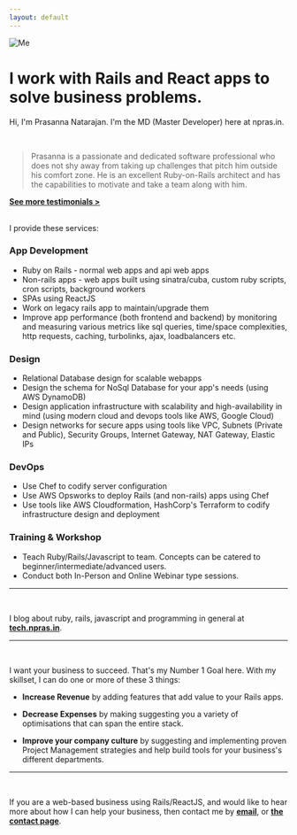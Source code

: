 ```yaml
---
layout: default
---
```


<img class="img-prasanna" src="/assets/images/prasanna.jpg" alt="Me">

# I work with Rails and React apps to solve business problems.

Hi, I'm Prasanna Natarajan. I'm the MD (Master Developer) here at npras.in.


<br>


> Prasanna is a passionate and dedicated software professional who does not shy away from taking up challenges that pitch him outside his comfort zone. He is an excellent Ruby-on-Rails architect and has the capabilities to motivate and take a team along with him.

[__See more testimonials >__](/testimonials)


<br>
I provide these services:

### **App Development**
* Ruby on Rails - normal web apps and api web apps
* Non-rails apps - web apps built using sinatra/cuba, custom ruby scripts, cron scripts, background workers
* SPAs using ReactJS
* Work on legacy rails app to maintain/upgrade them
* Improve app performance (both frontend and backend) by monitoring and measuring various metrics like sql queries, time/space complexities, http requests, caching, turbolinks, ajax, loadbalancers etc.

### **Design**
* Relational Database design for scalable webapps
* Design the schema for NoSql Database for your app's needs (using AWS DynamoDB)
* Design application infrastructure with scalability and high-availability in mind (using modern cloud and devops tools like AWS, Google Cloud)
* Design networks for secure apps using tools like VPC, Subnets (Private and Public), Security Groups, Internet Gateway, NAT Gateway, Elastic IPs

### **DevOps**
* Use Chef to codify server configuration
* Use AWS Opsworks to deploy Rails (and non-rails) apps using Chef
* Use tools like AWS Cloudformation, HashCorp's Terraform to codify infrastructure design and deployment

### **Training & Workshop**
* Teach Ruby/Rails/Javascript to team. Concepts can be catered to beginner/intermediate/advanced users.
* Conduct both In-Person and Online Webinar type sessions.


---
<br>

I blog about ruby, rails, javascript and programming in general at [__tech.npras.in__](http://tech.npras.in).

---
<br>


I want your business to succeed. That's my Number 1 Goal here. With my skillset, I can do one or more of these 3 things:

* **Increase Revenue** by adding features that add value to your Rails apps.

* **Decrease Expenses** by making suggesting you a variety of optimisations that can span the entire stack.

* **Improve your company culture** by suggesting and implementing proven Project Management strategies and help build tools for your business's different departments.


---
<br>

If you are a web-based business using Rails/ReactJS, and would like to hear more about how I can help your business, then contact me by [**email**](mailto:prasanna@npras.in), or [**the contact page**](/contact).


<br>
<br>
